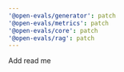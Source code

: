 ```yaml
---
'@open-evals/generator': patch
'@open-evals/metrics': patch
'@open-evals/core': patch
'@open-evals/rag': patch
---
```


Add read me
